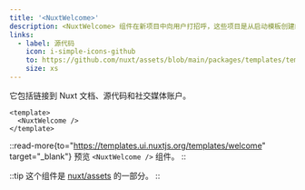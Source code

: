 ```yaml
---
title: '<NuxtWelcome>'
description: <NuxtWelcome> 组件在新项目中向用户打招呼，这些项目是从启动模板创建的。
links:
  - label: 源代码
    icon: i-simple-icons-github
    to: https://github.com/nuxt/assets/blob/main/packages/templates/templates/welcome/index.html
    size: xs
---
```


它包括链接到 Nuxt 文档、源代码和社交媒体账户。

```vue [app.vue]
<template>
  <NuxtWelcome />
</template>
```

::read-more{to="https://templates.ui.nuxtjs.org/templates/welcome" target="_blank"}
预览 `<NuxtWelcome />` 组件。
::

::tip
这个组件是 [nuxt/assets](https://github.com/nuxt/assets) 的一部分。
::
